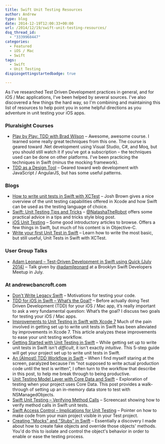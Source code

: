 ```yaml
---
title: Swift Unit Testing Resources
author: Andrew
type: blog
date: 2014-12-19T12:00:33+00:00
url: /2014/12/19/swift-unit-testing-resources/
dsq_thread_id:
  - "3339968447"
categories:
  - Featured
  - iOS / Mac
  - Swift
tags:
  - Swift
  - Unit Testing
dispiosgettingstartedbadge: true

---
```

As I've researched Test Driven Development practices in general, and for iOS / Mac applications, I've been helped by several sources. I've also discovered a few things the hard way, so I'm combining and maintaining this list of resources to help point you in some helpful directions as you adventure in unit testing your iOS apps.


<a name="pluralsight" class="jump-target"></a>

### Pluralsight Courses

  * [Play by Play: TDD with Brad Wilson][1] – Awesome, awesome course. I learned some really great techniques from this one. The course is geared toward .Net development using Visual Studio, C#, and Moq, but you should still watch it if you've got a subscription – the techniques used can be done on other platforms. I've been practicing the techniques in Swift (minus the mocking framework).
  * [TDD as a Design Tool][2] – Geared toward web development with JavaScript / AngularJS, but has some useful patterns.

<a name="blogs" class="jump-target"></a>

### Blogs

  * [How to write unit tests in Swift with XCTest][3] – Josh Brown gives a nice overview of the unit testing capabilities offered in Xcode and how Swift can be used as the testing language of choice.
  * [Swift: Unit Testing Tips and Tricks][4] – [@NatashaTheRobot][5] offers some practical advice in a tips and tricks style blog post.
  * [iOS Unit Testing][6] – Some good introductory articles to browse. Offers a few things in Swift, but much of his content is in Objective-C.
  * [Write your first Unit Test in Swift][7] – Learn how to write the most basic, but still useful, Unit Tests in Swift with XCTest.

<a name="user-group" class="jump-target"></a>

### User Group Talks

  * [Adam Leonard – Test-Driven Development in Swift using Quick (July 2014)][8] – Talk given by [@adamjleonard][9] at a Brooklyn Swift Developers Meetup in July.

<a name="at-acb" class="jump-target"></a>

### At andrewcbancroft.com

  * [Don't Write Legacy Swift][10] – Motivations for testing your code.
  * [TDD for iOS in Swift – What’s the Goal?][11] – Before actually doing Test Driven Development (TDD) for your iOS / Mac app, it’s really important to ask a very fundamental question: What’s the goal? I discuss two goals for testing your iOS / Mac apps.
  * [Improvements to Unit Testing in Swift with Xcode 7][12] Much of the pain involved in getting set up to write unit tests in Swift has been alleviated by improvements in Xcode 7. This article analyzes these improvements to ease your unit testing workflow.
  * [Getting Started with Unit Testing in Swift][13] – While getting set up to write unit tests in Swift isn't _difficult_, it isn't exactly _intuitive_. This 5-step guide will get your project set up to write unit tests in Swift.
  * [An (Almost) TDD Workflow in Swift][14] – When I find myself staring at the screen, paralyzed because I’m “not supposed to write actual production code until the test is written”, I often turn to the workflow that describe in this post, to help me break through to being productive.
  * [Unit Testing Model Layer with Core Data and Swift][15] – Exploration of testing when your project uses Core Data. This post provides a walk-through of setting up an in-memory data store to test with NSManagedObjects.
  * [Swift Unit Testing – Verifying Method Calls][16] – Screencast showing how to verify method calls in Swift unit tests.
  * [Swift Access Control – Implications for Unit Testing][17] – Pointer on how to make code from your main project visible in your Test project.
  * [Creating "Mocks&#8221; and "Stubs&#8221; in Swift][18] – Essentially a discovery I made about how to create fake objects and override those objects' methods. You'd do this to isolate and control the object's behavior in order to enable or ease the testing process.

<a name="share" class="jump-target"></a>

 [1]: http://www.pluralsight.com/courses/play-by-play-wilson-tdd
 [2]: http://www.pluralsight.com/courses/tdd-as-design-tool
 [3]: http://roadfiresoftware.com/2014/06/unit-testing-with-swift/
 [4]: http://natashatherobot.com/swift-unit-testing-tips-and-tricks/
 [5]: https://twitter.com/NatashaTheRobot
 [6]: http://iosunittesting.com/
 [7]: https://swiftcast.tv/articles/introduction-to-xctest
 [8]: http://vimeo.com/102163542
 [9]: https://twitter.com/adamjleonard
 [10]: http://www.andrewcbancroft.com/2014/12/10/dont-write-legacy-swift/
 [11]: http://www.andrewcbancroft.com/2014/12/16/tdd-ios-swift-whats-goal/
 [12]: http://www.andrewcbancroft.com/2015/06/10/improvements-to-unit-testing-in-swift-with-xcode-7/ "Improvements to Unit Testing in Swift with Xcode 7"
 [13]: http://www.andrewcbancroft.com/2014/12/29/getting-started-unit-testing-swift
 [14]: http://www.andrewcbancroft.com/2015/03/10/an-almost-tdd-workflow-in-swift/ "An (Almost) TDD Workflow in Swift"
 [15]: http://www.andrewcbancroft.com/2015/01/13/unit-testing-model-layer-core-data-swift/ "Unit Testing Model Layer with Core Data and Swift"
 [16]: http://www.andrewcbancroft.com/2014/12/22/swift-unit-testing-verifying-method-calls/
 [17]: http://www.andrewcbancroft.com/2014/07/22/swift-access-control-implications-for-unit-testing/
 [18]: http://www.andrewcbancroft.com/2014/07/15/how-to-create-mocks-and-stubs-in-swift/